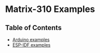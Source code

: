 # Matrix-310 Examples

## Table of Contents
  - [Arduino examples](examples)
  - [ESP-IDF examples](idf-examples)